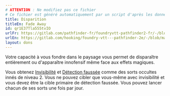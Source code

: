 ```yaml
---
# ATTENTION : Ne modifiez pas ce fichier
# Ce fichier est généré automatiquement par un script d'après les données du module Foundry VTT officiel et de sa traduction
title: Disparition
titleEn: Fade Away
id: qr1E37Tla555tvIO
urlFr: https://gitlab.com/pathfinder-fr/foundryvtt-pathfinder2-fr/-/blob/master/data/feats/qr1E37Tla555tvIO.htm
urlEn: https://gitlab.com/hooking/foundry-vtt---pathfinder-2e/-/blob/master/packs/data/feats.db/fade-away.json
layout: dons
---
```

Votre capacité à vous fondre dans le paysage vous permet de disparaître entièrement ou d'apparaître innofensif même face aux effets magiques.

Vous obtenez [Invisibilité](../sorts/invisibilité.html) et [Détection faussée](../sorts/détection-faussée.html) comme des sorts occultes innés de niveau 2. Vous ne pouvez cibler que vous-même avec invisibilité et vous devez être la cible primaire de détection faussée. Vous pouvez lancer chacun de ses sorts une fois par jour.
